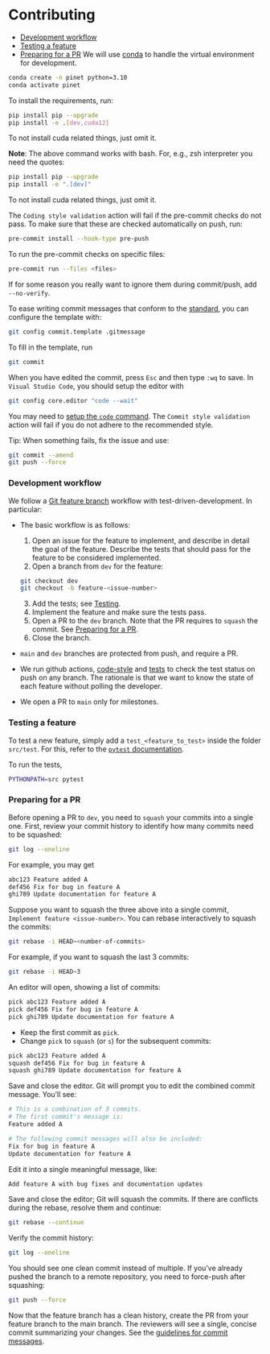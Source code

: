 # Contributing


- [Development workflow](#development-workflow)
- [Testing a feature](#testing-a-feature)
- [Preparing for a PR](#preparing-for-a-pr)
We will use [conda](https://conda.io/en/latest/user-guide/install/) to handle the virtual environment for development.
```sh
conda create -n pinet python=3.10
conda activate pinet
```

To install the requirements, run:
```sh
pip install pip --upgrade
pip install -e .[dev,cuda12]
```
To not install cuda related things, just omit it.

**Note**: The above command works with bash. For, e.g., zsh interpreter you need the quotes:
```sh
pip install pip --upgrade
pip install -e ".[dev]"
```
To not install cuda related things, just omit it.

The `Coding style validation` action will fail if the pre-commit checks do not pass. To make sure that these are checked automatically on push, run:
```sh
pre-commit install --hook-type pre-push
```
To run the pre-commit checks on specific files:
```bash
pre-commit run --files <files>
```
If for some reason you really want to ignore them during commit/push, add `--no-verify`.

To ease writing commit messages that conform to the [standard](https://www.conventionalcommits.org/en/v1.0.0/#summary), you can configure the template with:
```bash
git config commit.template .gitmessage
```
To fill in the template, run
```bash
git commit
```
When you have edited the commit, press `Esc` and then type `:wq` to save. In `Visual Studio Code`, you should setup the editor with
```bash
git config core.editor "code --wait"
```
You may need to [setup the `code` command](https://code.visualstudio.com/docs/setup/mac).
The `Commit style validation` action will fail if you do not adhere to the recommended style.

Tip: When something fails, fix the issue and use:
```bash
git commit --amend
git push --force
```

### Development workflow
We follow a [Git feature branch](https://www.atlassian.com/git/tutorials/comparing-workflows/feature-branch-workflow) workflow with test-driven-development. In particular:

- The basic workflow is as follows:
  1. Open an issue for the feature to implement, and describe in detail the goal of the feature. Describe the tests that should pass for the feature to be considered implemented.
  2. Open a branch from `dev` for the feature:
    ```bash
    git checkout dev
    git checkout -b feature-<issue-number>
    ```
  3. Add the tests; see [Testing](#testing-a-feature).
  4. Implement the feature and make sure the tests pass.
  5. Open a PR to the `dev` branch. Note that the PR requires to `squash` the commit. See [Preparing for a PR](#preparing-for-a-pr).
  6. Close the branch.

- `main` and `dev` branches are protected from push, and require a PR.
- We run github actions, [code-style](https://github.com/antonioterpin/pinet/blob/main/.github/workflows/code-style.yaml) and [tests](https://github.com/antonioterpin/pinet/blob/main/.github/workflows/tests.yaml) to check the test status on push on any branch. The rationale is that we want to know the state of each feature without polling the developer.
- We open a PR to `main` only for milestones.

### Testing a feature
To test a new feature, simply add a `test_<feature_to_test>` inside the folder `src/test`. For this, refer to the [`pytest` documentation](https://docs.pytest.org/en/stable/).

To run the tests,
```bash
PYTHONPATH=src pytest
```

### Preparing for a PR
Before opening a PR to `dev`, you need to `squash` your commits into a single one. First, review your commit history to identify how many commits need to be squashed:
```bash
git log --oneline
```
For example, you may get
```bash
abc123 Feature added A
def456 Fix for bug in feature A
ghi789 Update documentation for feature A
```
Suppose you want to squash the three above into a single commit, `Implement feature <issue-number>`. You can rebase interactively to squash the commits:
```bash
git rebase -i HEAD~<number-of-commits>
```
For example, if you want to squash the last 3 commits:
```bash
git rebase -i HEAD~3
```
An editor will open, showing a list of commits:
```bash
pick abc123 Feature added A
pick def456 Fix for bug in feature A
pick ghi789 Update documentation for feature A
```
- Keep the first commit as `pick`.
- Change `pick` to `squash` (or `s`) for the subsequent commits:
```bash
pick abc123 Feature added A
squash def456 Fix for bug in feature A
squash ghi789 Update documentation for feature A
```
Save and close the editor.
Git will prompt you to edit the combined commit message. You’ll see:
```bash
# This is a combination of 3 commits.
# The first commit's message is:
Feature added A

# The following commit messages will also be included:
Fix for bug in feature A
Update documentation for feature A
```
Edit it into a single meaningful message, like:
```bash
Add feature A with bug fixes and documentation updates
```
Save and close the editor; Git will squash the commits. If there are conflicts during the rebase, resolve them and continue:
```bash
git rebase --continue
```
Verify the commit history:
```bash
git log --oneline
```
You should see one clean commit instead of multiple. If you’ve already pushed the branch to a remote repository, you need to force-push after squashing:
```bash
git push --force
```
Now that the feature branch has a clean history, create the PR from your feature branch to the main branch. The reviewers will see a single, concise commit summarizing your changes. See the [guidelines for commit messages](https://www.conventionalcommits.org/en/v1.0.0/#summary).
